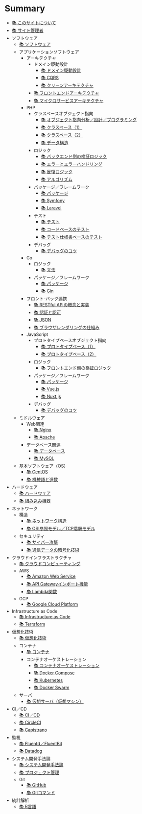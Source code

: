 # Summary
* [📚 ︎このサイトについて](README.md)
* [📚 ︎サイト管理者](public/self_introduction.md)
* ソフトウェア
  * [📚 ︎ソフトウェア](public/software.md)
  * アプリケーションソフトウェア
    * アーキテクチャ
      * ドメイン駆動設計
        * [📚 ︎ドメイン駆動設計](public/software_application_backend_architecture_domain_driven_design.md)
        * [📚 ︎CQRS](public/software_application_backend_architecture_cqrs.md)
        * [📚 ︎クリーンアーキテクチャ](public/software_application_backend_architecture_domain_driven_design_clean_architecture.md)
      * [📚 ︎フロントエンドアーキテクチャ](public/software_application_frontend_architecture.md)
      * [📚 ︎マイクロサービスアーキテクチャ](public/software_application_frontend_and_backend_architecture_microservice.md)
    * PHP
      * クラスベースオブジェクト指向
        * [📚 ︎オブジェクト指向分析／設計／プログラミング](public/software_application_backend_php_object_orientation_analysis_design_programming.md)
        * [📚 ︎クラスベース（1）](public/software_application_backend_php_object_orientation_class.md)
        * [📚 ︎クラスベース（2）](public/software_application_backend_php_object_orientation_method_data.md)
        * [📚 ︎データ構造](public/software_application_backend_php_object_orientation_data_structure.md)
      * ロジック
        * [📚 ︎バックエンド側の検証ロジック](public/software_application_backend_php_logic_validation.md)
        * [📚 ︎エラーとエラーハンドリング](public/software_application_backend_php_logic_error_and_error_handling.md)
        * [📚 ︎反復ロジック](public/software_application_backend_php_logic_iteration.md)
        * [📚 ︎アルゴリズム](public/software_application_backend_php_logic_algorithm.md)
      * パッケージ／フレームワーク
        * [📚 ︎パッケージ](public/software_application_backend_php_package.md)
        * [📚 ︎Symfony](public/software_application_backend_php_framework_symfony.md)
        * [📚 ︎Laravel](public/software_application_backend_php_framework_laravel.md)
      * テスト
        * [📚 ︎テスト](public/software_application_backend_php_testing.md)
        * [📚 ︎コードベースのテスト](public/software_application_backend_php_testing_based_on_code.md)
        * [📚 ︎テスト仕様書ベースのテスト](public/software_application_backend_php_testing_based_on_test_specification.md)
      * デバッグ
        * [📚 ︎デバッグのコツ](public/software_application_backend_php_debug.md)
    * Go
      * ロジック
        * [📚 文法](public/software_application_backend_go_logic.md)
      * パッケージ／フレームワーク
        * [📚 パッケージ](public/software_application_backend_go_package.md)
        * [📚 Gin](public/software_application_backend_go_framework_gin.md)
    * フロント-バック連携
      * [📚 ︎RESTful APIの概念と実装](public/software_application_backend_api_restful.md)
      * [📚 ︎認証と認可](public/software_application_frontend_and_backend_authentication_authorization.md)
      * [📚 ︎JSON](public/software_application_frontend_and_backend_json.md)
      * [📚 ︎ブラウザレンダリングの仕組み](public/software_application_frontend_and_backend_browser_rendering.md)
    * JavaScript
      * プロトタイプベースオブジェクト指向
        * [📚 ︎プロトタイプベース（1）](public/software_application_frontend_js_object_orientation_prototype.md)
        * [📚 ︎プロトタイプベース（2）](public/software_application_frontend_js_object_orientation_method_data.md)
      * ロジック
        * [📚 ︎フロントエンド側の検証ロジック](public/software_application_frontend_js_logic_validation.md)
      * パッケージ／フレームワーク
        * [📚 ︎パッケージ](public/software_application_frontend_js_package.md)
        * [📚 ︎Vue.js](public/software_application_frontend_js_framework_vuejs.md)
        * [📚 ︎Nuxt.js](public/software_application_frontend_js_framework_nuxtjs.md)
      * デバッグ
        * [📚 ︎デバッグのコツ](public/software_application_frontend_js_debug.md)
  * ミドルウェア
    * Web関連
      * [📚 ︎Nginx](public/software_middleware_nginx.md)
      * [📚 ︎Apache](public/software_middleware_apache.md)
    * データベース関連
      * [📚 ︎データベース](public/software_middleware_database.md)
      * [📚 My︎SQL](public/software_middleware_database_mysql.md)
  * 基本ソフトウェア（OS）
    * [📚 ︎CentOS](public/software_basic_centos.md)
    * [📚 ︎機械語と進数](public/software_basic_machine_language_and_radix.md)
* ハードウェア
  * [📚 ︎ハードウェア](public/hardware.md)
  * [📚 ︎組み込み機器](public/hardware_embedded_system.md)
* ネットワーク
  * 構造
    * [📚 ︎ネットワーク構造](public/network_structure.md)
    * [📚 ︎OSI参照モデル／TCP階層モデル](public/network_osi_tcp.md)
  * セキュリティ
    * [📚 ︎サイバー攻撃](public/network_cyber_attacks.md)
    * [📚 ︎通信データの暗号化技術](public/network_encryption_technology.md)
* クラウドインフラストラクチャ
  * [📚 ︎クラウドコンピューティング](public/cloud_computing.md)
  * AWS
    * [📚 ︎Amazon Web Service](public/cloud_computing_aws.md)
    * [📚 ︎API Gatewayインポート機能](public/cloud_computing_aws_api_gateway_import.md)
    * [📚 ︎Lambda関数](public/cloud_computing_aws_lambda_function.md)
  * GCP
    * [📚 ︎Google Cloud Platform](public/cloud_computing_gcp.md)
* Infrastructure as Code
  * [📚 ︎Infrastructure as Code](public/infrastructure_as_code.md)
  * [📚 ︎Terraform](public/infrastructure_as_code_terraform.md)
* 仮想化技術
  * [📚 ︎仮想化技術](public/virtualization.md)
  * コンテナ
    * [📚 ︎コンテナ](public/virtualization_container.md)
    * コンテナオーケストレーション
      * [📚 ︎コンテナオーケストレーション](public/virtualization_container_orchestration.md)
      * [📚 ︎Docker Compose](public/virtualization_container_orchestration_docker_compose.md)
      * [📚 ︎Kubernetes](public/virtualization_container_orchestration_kubernetes.md)
      * [📚 ︎Docker Swarm](public/virtualization_container_orchestration_docker_swarm.md)
  * サーバ
    * [📚 ︎仮想サーバ（仮想マシン）](public/virtualization_server.md)
* CI／CD
  * [📚 ︎CI／CD](public/ci_cd.md)
  * [📚 ︎CircleCI](public/ci_cd_circleci.md)
  * [📚 ︎Capistrano](public/ci_cd_capistrano.md)
* 監視
  * [📚 ︎Fluentd／FluentBit](public/monitering_fluentd_and_fluentbit.md)
  * [📚 ︎Datadog](public/monitering_datadog.md)
* システム開発手法論
  * [📚 ︎システム開発手法論](public/system_development_methodology.md)
  * [📚 ︎プロジェクト管理](public/system_development_methodology_project_management.md)
  * Git
    * [📚 ︎GitHub](public/system_development_methodology_github.md)
    * [📚 ︎Gitコマンド](public/system_development_methodology_git_command.md)
* 統計解析
  * [📚 ︎R言語](public/statistic_analysis_r.md)
